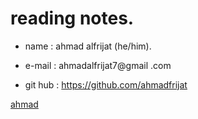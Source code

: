 # reading notes.
* name : ahmad alfrijat (he/him).

* e-mail : ahmadalfrijat7@gmail .com 

* git hub : https://github.com/ahmadfrijat

[ahmad](2wCEAAkGBxATEhAQEBAVEBAVGRYbGRUVGBscHBggIB0iIiAdHx8kKDQsJCYxJx8fLTItMTMuMDAwIys0QD8uNzQ5MC0BCgoKDg0OFhAQFjcaFx0tKysrKzcrLjEtNy0rNzc3Ny0wNzc3NTc3LTc3KzErLzUwMDcuLy0tKzgrKzcrKysrLf)






